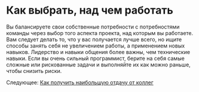 # Как выбрать, над чем работать

Вы балансируете свои собственные потребности с потребностями команды через выбор того аспекта проекта, над которым вы работаете. Вам  следует делать то, что у вас получается лучше всего, но ищите способы занять себя не увеличением работы, а применением новых навыков. Лидерство и навыки общения более важны, чем технические навыки. Если вы очень сильный программист, берите на себя самые сложные или рискованные задачи и выполняйте их как можно раньше, чтобы снизить риски.

Следующее: [Как получить наибольшую отдачу от коллег](03-How-to-Get-the-Most-From-Your-Teammates.md)